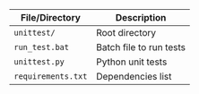 | File/Directory     | Description       |
|--------------------|-------------------|
| `unittest/`        | Root directory    |
| `run_test.bat`     | Batch file to run tests |
| `unittest.py`      | Python unit tests |
| `requirements.txt` | Dependencies list |

